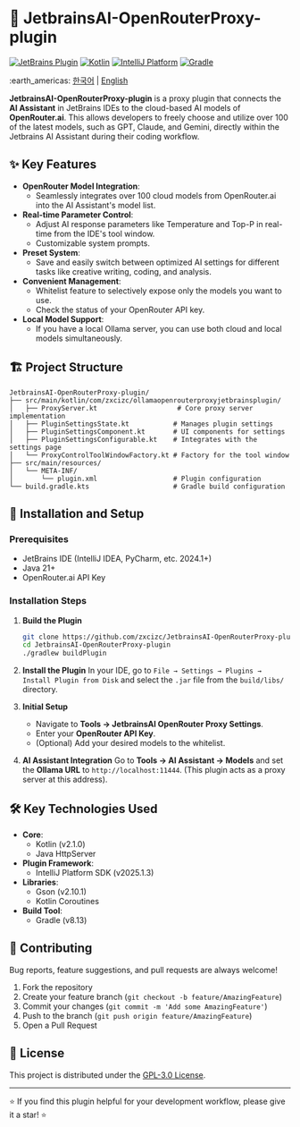 # 🚀 JetbrainsAI-OpenRouterProxy-plugin

[![JetBrains Plugin](https://img.shields.io/badge/JetBrains-Plugin-000000?style=for-the-badge&logo=jetbrains&logoColor=white)](https://plugins.jetbrains.com/)
[![Kotlin](https://img.shields.io/badge/Kotlin-2.1.0-7F52FF?style=for-the-badge&logo=kotlin&logoColor=white)](https://kotlinlang.org/)
[![IntelliJ Platform](https://img.shields.io/badge/IntelliJ%20Platform-2025.1.3-000000?style=for-the-badge&logo=intellijidea&logoColor=white)](https://plugins.jetbrains.com/)
[![Gradle](https://img.shields.io/badge/Gradle-8.13-02303A?style=for-the-badge&logo=gradle&logoColor=white)](https://gradle.org/)

<p>:earth_americas: <a href="https://github.com/2jang/ollama-chutesai-proxy/blob/main/README-ko.md">한국어</a> | <a href="https://github.com/2jang/ollama-chutesai-proxy">English</a></p>

**JetbrainsAI-OpenRouterProxy-plugin** is a proxy plugin that connects the **AI Assistant** in JetBrains IDEs to the cloud-based AI models of **OpenRouter.ai**. This allows developers to freely choose and utilize over 100 of the latest models, such as GPT, Claude, and Gemini, directly within the Jetbrains AI Assistant during their coding workflow.

## ✨ Key Features

- **OpenRouter Model Integration**:
    - Seamlessly integrates over 100 cloud models from OpenRouter.ai into the AI Assistant's model list.
- **Real-time Parameter Control**:
    - Adjust AI response parameters like Temperature and Top-P in real-time from the IDE's tool window.
    - Customizable system prompts.
- **Preset System**:
    - Save and easily switch between optimized AI settings for different tasks like creative writing, coding, and analysis.
- **Convenient Management**:
    - Whitelist feature to selectively expose only the models you want to use.
    - Check the status of your OpenRouter API key.
- **Local Model Support**:
    - If you have a local Ollama server, you can use both cloud and local models simultaneously.

## 🏗️ Project Structure

~~~
JetbrainsAI-OpenRouterProxy-plugin/
├── src/main/kotlin/com/zxcizc/ollamaopenrouterproxyjetbrainsplugin/
│   ├── ProxyServer.kt                    # Core proxy server implementation
│   ├── PluginSettingsState.kt           # Manages plugin settings
│   ├── PluginSettingsComponent.kt       # UI components for settings
│   ├── PluginSettingsConfigurable.kt    # Integrates with the settings page
│   └── ProxyControlToolWindowFactory.kt # Factory for the tool window
├── src/main/resources/
│   └── META-INF/
│       └── plugin.xml                   # Plugin configuration
└── build.gradle.kts                     # Gradle build configuration
~~~

## 🚀 Installation and Setup

### Prerequisites
- JetBrains IDE (IntelliJ IDEA, PyCharm, etc. 2024.1+)
- Java 21+
- OpenRouter.ai API Key

### Installation Steps
1.  **Build the Plugin**
    ~~~bash
    git clone https://github.com/zxcizc/JetbrainsAI-OpenRouterProxy-plugin.git
    cd JetbrainsAI-OpenRouterProxy-plugin
    ./gradlew buildPlugin
    ~~~

2.  **Install the Plugin**
    In your IDE, go to `File → Settings → Plugins → Install Plugin from Disk` and select the `.jar` file from the `build/libs/` directory.

3.  **Initial Setup**
    - Navigate to **Tools → JetbrainsAI OpenRouter Proxy Settings**.
    - Enter your **OpenRouter API Key**.
    - (Optional) Add your desired models to the whitelist.

4.  **AI Assistant Integration**
   Go to **Tools → AI Assistant → Models** and set the **Ollama URL** to `http://localhost:11444`. (This plugin acts as a proxy server at this address).

## 🛠️ Key Technologies Used

-   **Core**:
    -   Kotlin (v2.1.0)
    -   Java HttpServer
-   **Plugin Framework**:
    -   IntelliJ Platform SDK (v2025.1.3)
-   **Libraries**:
    -   Gson (v2.10.1)
    -   Kotlin Coroutines
-   **Build Tool**:
    -   Gradle (v8.13)

## 🤝 Contributing

Bug reports, feature suggestions, and pull requests are always welcome!

1.  Fork the repository
2.  Create your feature branch (`git checkout -b feature/AmazingFeature`)
3.  Commit your changes (`git commit -m 'Add some AmazingFeature'`)
4.  Push to the branch (`git push origin feature/AmazingFeature`)
5.  Open a Pull Request

## 📝 License

This project is distributed under the [GPL-3.0 License](LICENSE).

---

⭐ If you find this plugin helpful for your development workflow, please give it a star! ⭐
